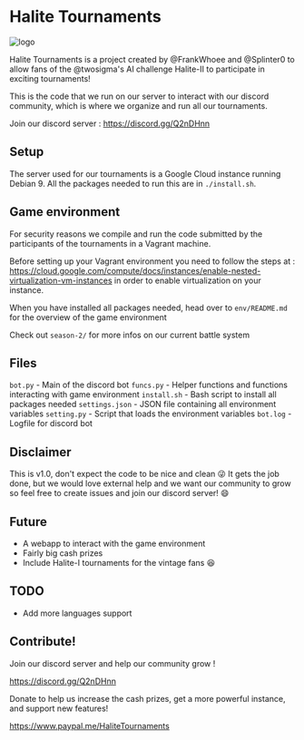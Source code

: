 # Halite Tournaments        

![logo](https://s14.postimg.org/fy1jl5imp/HTLogo.png)

Halite Tournaments is a project created by @FrankWhoee and @Splinter0
to allow fans of the @twosigma's AI challenge Halite-II to participate
in exciting tournaments!

This is the code that we run on our server to interact with our discord
community, which is where we organize and run all our tournaments.

Join our discord server : https://discord.gg/Q2nDHnn

## Setup

The server used for our tournaments is a Google Cloud instance running Debian 9.
All the packages needed to run this are in `./install.sh`.

## Game environment

For security reasons we compile and run the code submitted by the
participants of the tournaments in a Vagrant machine.

Before setting up your Vagrant environment you need to follow the steps
at : https://cloud.google.com/compute/docs/instances/enable-nested-virtualization-vm-instances
in order to enable virtualization on your instance.

When you have installed all packages needed, head over to `env/README.md`
for the overview of the game environment

Check out `season-2/` for more infos on our current battle system

## Files

`bot.py` - Main of the discord bot
`funcs.py` - Helper functions and functions interacting with game environment
`install.sh` - Bash script to install all packages needed
`settings.json` - JSON file containing all environment variables
`setting.py` - Script that loads the environment variables
`bot.log` - Logfile for discord bot

## Disclaimer

This is v1.0, don't expect the code to be nice and clean  :stuck_out_tongue_winking_eye:
It gets the job done, but we would love external help and we want our
community to grow so feel free to create issues and join our discord
server! :smile:

## Future

- A webapp to interact with the game environment
- Fairly big cash prizes
- Include Halite-I tournaments for the vintage fans :laughing:

## TODO

- Add more languages support

## Contribute!

Join our discord server and help our community grow !

https://discord.gg/Q2nDHnn

Donate to help us increase the cash prizes, get a more powerful instance, and support new features!

https://www.paypal.me/HaliteTournaments
